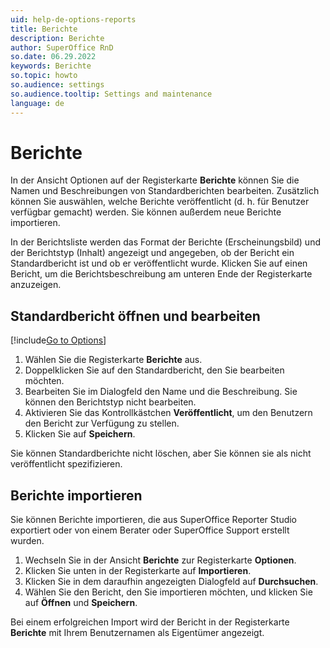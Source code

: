 ```yaml
---
uid: help-de-options-reports
title: Berichte
description: Berichte
author: SuperOffice RnD
so.date: 06.29.2022
keywords: Berichte
so.topic: howto
so.audience: settings
so.audience.tooltip: Settings and maintenance
language: de
---
```


# Berichte

In der Ansicht Optionen auf der Registerkarte **Berichte** können Sie die Namen und Beschreibungen von Standardberichten bearbeiten. Zusätzlich können Sie auswählen, welche Berichte veröffentlicht (d. h. für Benutzer verfügbar gemacht) werden. Sie können außerdem neue Berichte importieren.

In der Berichtsliste werden das Format der Berichte (Erscheinungsbild) und der Berichtstyp (Inhalt) angezeigt und angegeben, ob der Bericht ein Standardbericht ist und ob er veröffentlicht wurde. Klicken Sie auf einen Bericht, um die Berichtsbeschreibung am unteren Ende der Registerkarte anzuzeigen.

## Standardbericht öffnen und bearbeiten

[!include[Go to Options](includes/open-options.md)]

1. Wählen Sie die Registerkarte **Berichte** aus.
1. Doppelklicken Sie auf den Standardbericht, den Sie bearbeiten möchten.
1. Bearbeiten Sie im Dialogfeld den Name und die Beschreibung. Sie können den Berichtstyp nicht bearbeiten.
1. Aktivieren Sie das Kontrollkästchen **Veröffentlicht**, um den Benutzern den Bericht zur Verfügung zu stellen.
1. Klicken Sie auf **Speichern**.

Sie können Standardberichte nicht löschen, aber Sie können sie als nicht veröffentlicht spezifizieren.

## Berichte importieren

Sie können Berichte importieren, die aus SuperOffice Reporter Studio exportiert oder von einem Berater oder SuperOffice Support erstellt wurden.

1. Wechseln Sie in der Ansicht **Berichte** zur Registerkarte **Optionen**.
2. Klicken Sie unten in der Registerkarte auf **Importieren**.
3. Klicken Sie in dem daraufhin angezeigten Dialogfeld auf **Durchsuchen**.
4. Wählen Sie den Bericht, den Sie importieren möchten, und klicken Sie auf **Öffnen** und **Speichern**.

Bei einem erfolgreichen Import wird der Bericht in der Registerkarte **Berichte** mit Ihrem Benutzernamen als Eigentümer angezeigt.
